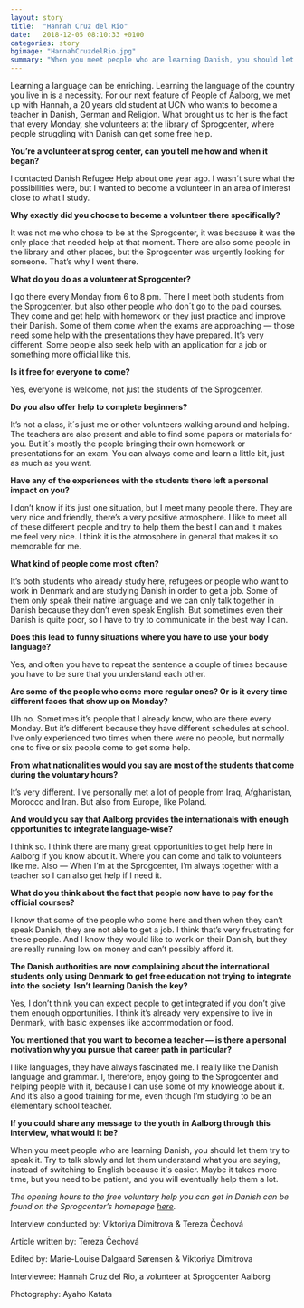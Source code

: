 ```yaml
---
layout: story
title:  "Hannah Cruz del Rio"
date:   2018-12-05 08:10:33 +0100
categories: story
bgimage: "HannahCruzdelRio.jpg"
summary: "When you meet people who are learning Danish, you should let them try to speak it. Try to talk slowly and let them understand what you are saying, instead of switching to English because it´s easier. Maybe it takes more time, but you need to be patient, and you will eventually help them a lot."
---
```

Learning a language can be enriching. Learning the language of the country you live in is a necessity. For our next feature of People of Aalborg, we met up with Hannah, a 20 years old student at UCN who wants to become a teacher in Danish, German and Religion. What brought us to her is the fact that every Monday, she volunteers at the library of Sprogcenter, where people struggling with Danish can get some free help.

**You’re a volunteer at sprog center, can you tell me how and when it began?**

I contacted Danish Refugee Help about one year ago. I wasn´t sure what the possibilities were, but I wanted to become a volunteer in an area of interest close to what I study.

**Why exactly did you choose to become a volunteer there specifically?**

It was not me who chose to be at the Sprogcenter, it was because it was the only place that needed help at that moment. There are also some people in the library and other places, but the Sprogcenter was urgently looking for someone. That’s why I went there.

**What do you do as a volunteer at Sprogcenter?**

I go there every Monday from 6 to 8 pm. There I meet both students from the Sprogcenter, but also other people who don´t go to the paid courses. They come and get help with homework or they just practice and improve their Danish. Some of them come when the exams are approaching — those need some help with the presentations they have prepared. It’s very different. Some people also seek help with an application for a job or something more official like this.

**Is it free for everyone to come?**

Yes, everyone is welcome, not just the students of the Sprogcenter.

**Do you also offer help to complete beginners?**

It’s not a class, it´s just me or other volunteers walking around and helping. The teachers are also present and able to find some papers or materials for you. But it´s mostly the people bringing their own homework or presentations for an exam. You can always come and learn a little bit, just as much as you want.

**Have any of the experiences with the students there left a personal impact on you?**

I don’t know if it’s just one situation, but I meet many people there. They are very nice and friendly, there’s a very positive atmosphere. I like to meet all of these different people and try to help them the best I can and it makes me feel very nice. I think it is the atmosphere in general that makes it so memorable for me.

**What kind of people come most often?**

It’s both students who already study here, refugees or people who want to work in Denmark and are studying Danish in order to get a job. Some of them only speak their native language and we can only talk together in Danish because they don’t even speak English. But sometimes even their Danish is quite poor, so I have to try to communicate in the best way I can.

**Does this lead to funny situations where you have to use your body language?**

Yes, and often you have to repeat the sentence a couple of times because you have to be sure that you understand each other.

**Are some of the people who come more regular ones? Or is it every time different faces that show up on Monday?**

Uh no. Sometimes it’s people that I already know, who are there every Monday. But it’s different because they have different schedules at school. I’ve only experienced two times when there were no people, but normally one to five or six people come to get some help.

**From what nationalities would you say are most of the students that come during the voluntary hours?**

It’s very different. I’ve personally met a lot of people from Iraq, Afghanistan, Morocco and Iran. But also from Europe, like Poland.

**And would you say that Aalborg provides the internationals with enough opportunities to integrate language-wise?**

I think so. I think there are many great opportunities to get help here in Aalborg if you know about it. Where you can come and talk to volunteers like me. Also — When I’m at the Sprogcenter, I’m always together with a teacher so I can also get help if I need it.

**What do you think about the fact that people now have to pay for the official courses?**

I know that some of the people who come here and then when they can’t speak Danish, they are not able to get a job. I think that’s very frustrating for these people. And I know they would like to work on their Danish, but they are really running low on money and can’t possibly afford it.

**The Danish authorities are now complaining about the international students only using Denmark to get free education not trying to integrate into the society. Isn’t learning Danish the key?**

Yes, I don’t think you can expect people to get integrated if you don’t give them enough opportunities. I think it’s already very expensive to live in Denmark, with basic expenses like accommodation or food.

**You mentioned that you want to become a teacher — is there a personal motivation why you pursue that career path in particular?**

I like languages, they have always fascinated me. I really like the Danish language and grammar. I, therefore, enjoy going to the Sprogcenter and helping people with it, because I can use some of my knowledge about it. And it’s also a good training for me, even though I’m studying to be an elementary school teacher.

**If you could share any message to the youth in Aalborg through this interview, what would it be?**

When you meet people who are learning Danish, you should let them try to speak it. Try to talk slowly and let them understand what you are saying, instead of switching to English because it´s easier. Maybe it takes more time, but you need to be patient, and you will eventually help them a lot.

*The opening hours to the free voluntary help you can get in Danish can be found on the Sprogcenter’s homepage [here](https://sprogcenter.aalborg.dk/studiemiljoe).*

Interview conducted by: Viktoriya Dimitrova & Tereza Čechová

Article written by: Tereza Čechová

Edited by: Marie-Louise Dalgaard Sørensen & Viktoriya Dimitrova

Interviewee: Hannah Cruz del Rio, a volunteer at Sprogcenter Aalborg

Photography: Ayaho Katata
